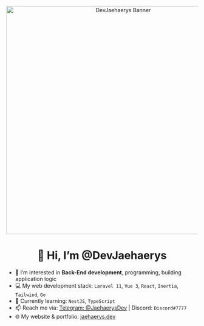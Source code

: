 <p align="center">
  <img src="https://github.com/user-attachments/assets/39455184-de11-424d-a72d-6c6b01bdcd55" alt="DevJaehaerys Banner" height="600" />
</p>
<h1 align="center">👋 Hi, I’m @DevJaehaerys</h1>

- 👀 I’m interested in **Back-End development**, programming, building application logic  
- 💻 My web development stack: `Laravel 11`, `Vue 3`, `React`, `Inertia`, `Tailwind`, `Go`  
- 🌱 Currently learning: `NestJS`, `TypeScript`  
- 📫 Reach me via: [Telegram: @JaehaerysDev](https://t.me/JaehaerysDev) | Discord: `Discord#7777`  
- 🌐 My website & portfolio: [jaehaerys.dev](https://jaehaerys.dev)
